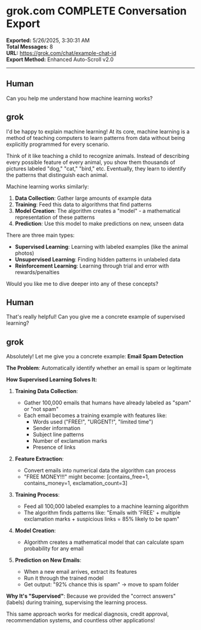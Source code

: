 # grok.com COMPLETE Conversation Export

**Exported:** 5/26/2025, 3:30:31 AM  
**Total Messages:** 8  
**URL:** https://grok.com/chat/example-chat-id  
**Export Method:** Enhanced Auto-Scroll v2.0

---

## Human

Can you help me understand how machine learning works?

## grok

I'd be happy to explain machine learning! At its core, machine learning is a method of teaching computers to learn patterns from data without being explicitly programmed for every scenario.

Think of it like teaching a child to recognize animals. Instead of describing every possible feature of every animal, you show them thousands of pictures labeled "dog," "cat," "bird," etc. Eventually, they learn to identify the patterns that distinguish each animal.

Machine learning works similarly:

1. **Data Collection**: Gather large amounts of example data
2. **Training**: Feed this data to algorithms that find patterns
3. **Model Creation**: The algorithm creates a "model" - a mathematical representation of these patterns
4. **Prediction**: Use this model to make predictions on new, unseen data

There are three main types:
- **Supervised Learning**: Learning with labeled examples (like the animal photos)
- **Unsupervised Learning**: Finding hidden patterns in unlabeled data
- **Reinforcement Learning**: Learning through trial and error with rewards/penalties

Would you like me to dive deeper into any of these concepts?

## Human

That's really helpful! Can you give me a concrete example of supervised learning?

## grok

Absolutely! Let me give you a concrete example: **Email Spam Detection**

**The Problem**: Automatically identify whether an email is spam or legitimate

**How Supervised Learning Solves It:**

1. **Training Data Collection**:
   - Gather 100,000 emails that humans have already labeled as "spam" or "not spam"
   - Each email becomes a training example with features like:
     - Words used ("FREE!", "URGENT!", "limited time")
     - Sender information
     - Subject line patterns
     - Number of exclamation marks
     - Presence of links

2. **Feature Extraction**:
   - Convert emails into numerical data the algorithm can process
   - "FREE MONEY!!!" might become: [contains_free=1, contains_money=1, exclamation_count=3]

3. **Training Process**:
   - Feed all 100,000 labeled examples to a machine learning algorithm
   - The algorithm finds patterns like: "Emails with 'FREE' + multiple exclamation marks + suspicious links = 85% likely to be spam"

4. **Model Creation**:
   - Algorithm creates a mathematical model that can calculate spam probability for any email

5. **Prediction on New Emails**:
   - When a new email arrives, extract its features
   - Run it through the trained model
   - Get output: "92% chance this is spam" → move to spam folder

**Why It's "Supervised"**: Because we provided the "correct answers" (labels) during training, supervising the learning process.

This same approach works for medical diagnosis, credit approval, recommendation systems, and countless other applications!
